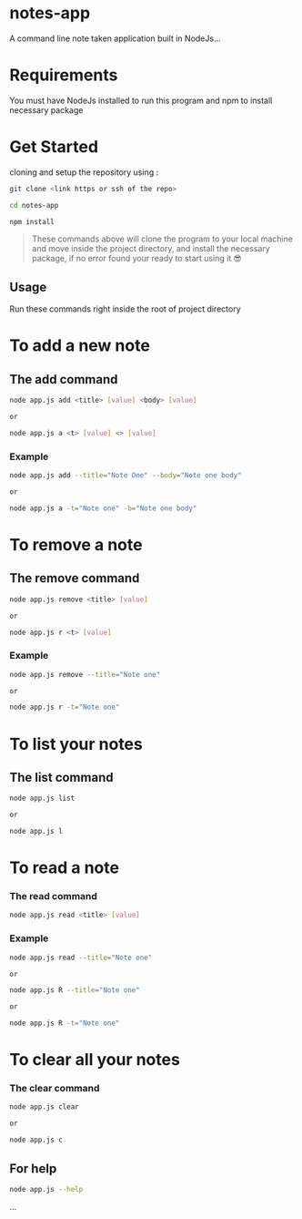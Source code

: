 # notes-app
A command line note taken application built in NodeJs...

# Requirements
You must have NodeJs installed to run this program and npm to install necessary package

# Get Started
cloning and setup the repository using :
```bash
git clone <link https or ssh of the repo>

cd notes-app

npm install
```
> These commands above will clone the program to your local machine and move inside the project directory, and install the necessary package, if no error found your ready to start using it 😎
## Usage
Run these commands right inside the root of project directory

# To add a new note
## The add command
```bash
node app.js add <title> [value] <body> [value]

or 

node app.js a <t> [value] <> [value]
``` 
### Example
```bash
node app.js add --title="Note One" --body="Note one body"

or

node app.js a -t="Note one" -b="Note one body"
```
# To remove a note
## The remove command
```bash
node app.js remove <title> [value]

or 

node app.js r <t> [value]
```
### Example
```bash
node app.js remove --title="Note one"

or 

node app.js r -t="Note one"
```

# To list your notes
## The list command
```bash
node app.js list

or 

node app.js l
```

# To read a note
### The read command
```bash
node app.js read <title> [value]
```

### Example
```bash
node app.js read --title="Note one"

or 

node app.js R --title="Note one"

or

node app.js R -t="Note one"
```

# To clear all your notes
### The clear command
```bash
node app.js clear

or 

node app.js c
```


## For help
```bash
node app.js --help
```

...




